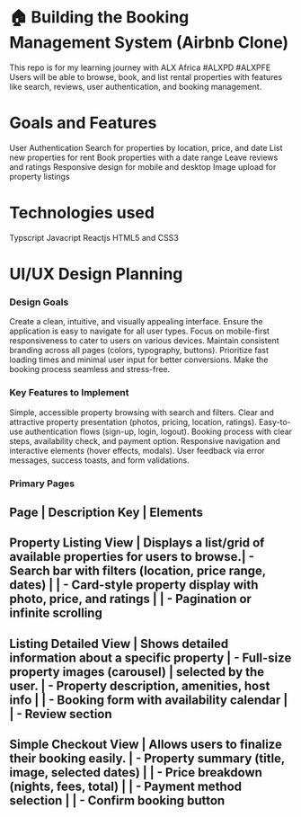 # 🏠 Building the Booking Management System (Airbnb Clone)

This repo is for my learning journey with ALX Africa #ALXPD #ALXPFE
Users will be able to browse, book, and list rental properties with features like search, reviews, user authentication, and booking management.

# Goals and Features
User Authentication 
Search for properties by location, price, and date
List new properties for rent
Book properties with a date range
Leave reviews and ratings
Responsive design for mobile and desktop
Image upload for property listings

# Technologies used

Typscript
Javacript
Reactjs
HTML5 and CSS3

# UI/UX Design Planning

### Design Goals
Create a clean, intuitive, and visually appealing interface.
Ensure the application is easy to navigate for all user types.
Focus on mobile-first responsiveness to cater to users on various devices.
Maintain consistent branding across all pages (colors, typography, buttons).
Prioritize fast loading times and minimal user input for better conversions.
Make the booking process seamless and stress-free.

### Key Features to Implement

Simple, accessible property browsing with search and filters.
Clear and attractive property presentation (photos, pricing, location, ratings).
Easy-to-use authentication flows (sign-up, login, logout).
Booking process with clear steps, availability check, and payment option.
Responsive navigation and interactive elements (hover effects, modals).
User feedback via error messages, success toasts, and form validations.

### Primary Pages

Page                                |         Description	Key                                          |                       Elements
-------------------------------------------------------------------------------------------------------------------------------------------------------------------------
Property Listing View	              | Displays a list/grid of available properties for users to browse.| - Search bar with filters (location, price range, dates)
                                    |                                                                  | - Card-style property display with photo, price, and ratings
                                    |                                                                  | - Pagination or infinite scrolling
--------------------------------------------------------------------------------------------------------------------------------------------------------------------------
Listing Detailed View	              | Shows detailed information about a specific property             | - Full-size property images (carousel)
                                    | selected by the user.                                            | - Property description, amenities, host info
                                    |                                                                  | - Booking form with availability calendar 
                                    |                                                                  | - Review section
--------------------------------------------------------------------------------------------------------------------------------------------------------------------------
Simple Checkout View	              | Allows users to finalize their booking easily.                   | - Property summary (title, image, selected dates)
                                    |                                                                  | - Price breakdown (nights, fees, total)
                                    |                                                                  | - Payment method selection
                                    |                                                                  | - Confirm booking button
--------------------------------------------------------------------------------------------------------------------------------------------------------------------------
	



		




